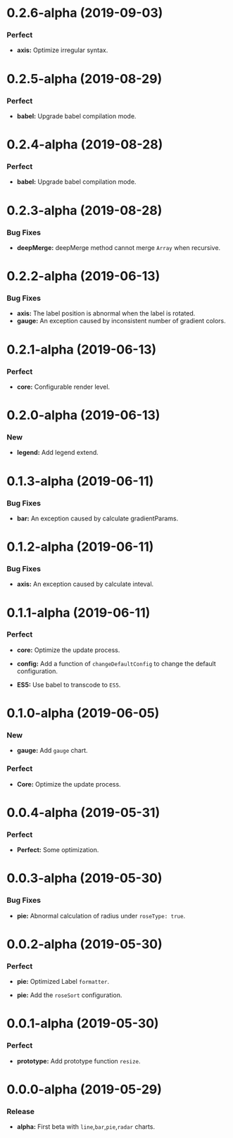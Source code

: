 # 0.2.6-alpha (2019-09-03)

### Perfect

- **axis:** Optimize irregular syntax.

# 0.2.5-alpha (2019-08-29)

### Perfect

- **babel:** Upgrade babel compilation mode.

# 0.2.4-alpha (2019-08-28)

### Perfect

- **babel:** Upgrade babel compilation mode.

# 0.2.3-alpha (2019-08-28)

### Bug Fixes

- **deepMerge:** deepMerge method cannot merge `Array` when recursive.

# 0.2.2-alpha (2019-06-13)

### Bug Fixes

- **axis:** The label position is abnormal when the label is rotated.
- **gauge:** An exception caused by inconsistent number of gradient colors.

# 0.2.1-alpha (2019-06-13)

### Perfect

- **core:** Configurable render level.

# 0.2.0-alpha (2019-06-13)

### New

- **legend:** Add legend extend.

# 0.1.3-alpha (2019-06-11)

### Bug Fixes

- **bar:** An exception caused by calculate gradientParams.

# 0.1.2-alpha (2019-06-11)

### Bug Fixes

- **axis:** An exception caused by calculate inteval.

# 0.1.1-alpha (2019-06-11)

### Perfect

- **core:** Optimize the update process.

- **config:** Add a function of `changeDefaultConfig` to change the default configuration.

- **ES5:** Use babel to transcode to `ES5`.

# 0.1.0-alpha (2019-06-05)

### New

- **gauge:** Add `gauge` chart.

### Perfect

- **Core:** Optimize the update process.

# 0.0.4-alpha (2019-05-31)

### Perfect

- **Perfect:** Some optimization.

# 0.0.3-alpha (2019-05-30)

### Bug Fixes

- **pie:** Abnormal calculation of radius under `roseType: true`.

# 0.0.2-alpha (2019-05-30)

### Perfect

- **pie:** Optimized Label `formatter`.

- **pie:** Add the `roseSort` configuration.

# 0.0.1-alpha (2019-05-30)

### Perfect

- **prototype:** Add prototype function `resize`.

# 0.0.0-alpha (2019-05-29)

### Release

- **alpha:** First beta with `line`,`bar`,`pie`,`radar` charts.